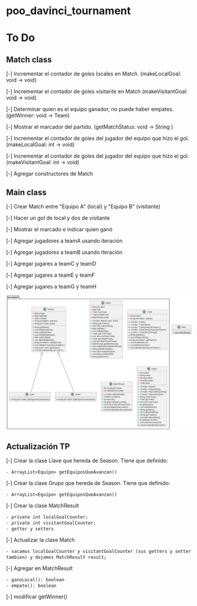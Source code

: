 # poo_davinci_tournament

# To Do

## Match class
[-] Incrementar el contador de goles locales en Match. (makeLocalGoal: void -> void)

[-] Incrementar el contador de goles visitante en Match (makeVisitantGoal: void -> void)

[-] Determinar quien es el equipo ganador, no puede haber empates. (getWinner: void -> Team)

[-] Mostrar el marcador del partido. (getMatchStatus: void -> String )

[-] Incrementar el contador de goles del jugador del equipo que hizo el gol. (makeLocalGoal: int -> void)

[-] Incrementar el contador de goles del jugador del equipo que hizo el gol. (makeVisitantGoal: int -> void)

[-] Agregar constructores de Match

## Main class
[-] Crear Match entre "Equipo A" (local) y "Equipo B" (visitante)

[-] Hacer un gol de local y dos de visitante

[-] Mostrar el marcado e indicar quien ganó

[-] Agregar jugadores a teamA usando iteración

[-] Agregar jugadores a teamB usando iteración

[-] Agregar jugares a teamC y teamD

[-] Agregar jugares a teamE y teamF

[-] Agregar jugares a teamG y teamH

![class_diagram.png](class_diagram.png)


## Actualización TP
[-] Crear la clase Llave que hereda de Season. Tiene que definido:

    - ArrayList<Equipo> getEquiposQueAvanzan()

[-] Crear la clase Grupo que hereda de Season. Tiene que definido:

    - ArrayList<Equipo> getEquiposQueAvanzan()

[-] Crear la clase MatchResult

    - private int localGoalCounter;
    - private int visitantGoalCounter;
    - getter y setters

[-] Actualizar la clase Match

    - sacamos localGoalCounter y visitantGoalCounter (sus getters y setter tambien) y dejamos MatchResult result;

[-] Agregar en MatchResult

    - ganoLocal(): boolean
    - empate(): boolean

[-] modificar getWinner()
